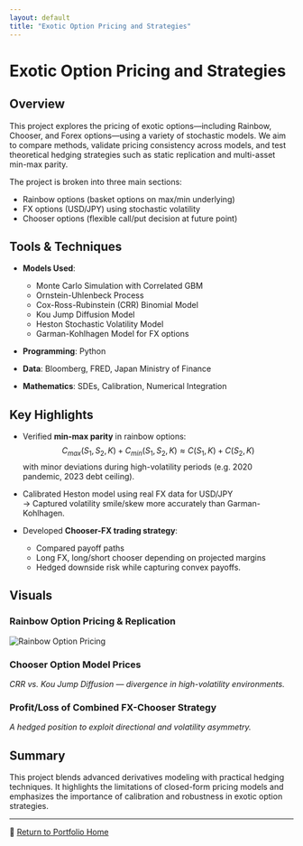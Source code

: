 ```yaml
---
layout: default
title: "Exotic Option Pricing and Strategies"
---
```


# Exotic Option Pricing and Strategies

## Overview

This project explores the pricing of exotic options—including Rainbow, Chooser, and Forex options—using a variety of stochastic models. We aim to compare methods, validate pricing consistency across models, and test theoretical hedging strategies such as static replication and multi-asset min-max parity.

The project is broken into three main sections:
- Rainbow options (basket options on max/min underlying)
- FX options (USD/JPY) using stochastic volatility
- Chooser options (flexible call/put decision at future point)

## Tools & Techniques

- **Models Used**:
  - Monte Carlo Simulation with Correlated GBM
  - Ornstein-Uhlenbeck Process
  - Cox-Ross-Rubinstein (CRR) Binomial Model
  - Kou Jump Diffusion Model
  - Heston Stochastic Volatility Model
  - Garman-Kohlhagen Model for FX options

- **Programming**: Python
- **Data**: Bloomberg, FRED, Japan Ministry of Finance
- **Mathematics**: SDEs, Calibration, Numerical Integration

## Key Highlights

- Verified **min-max parity** in rainbow options:  
  $$C_{max}(S_1, S_2, K) + C_{min}(S_1, S_2, K) \approx C(S_1, K) + C(S_2, K)$$
  with minor deviations during high-volatility periods (e.g. 2020 pandemic, 2023 debt ceiling).

- Calibrated Heston model using real FX data for USD/JPY  
  → Captured volatility smile/skew more accurately than Garman-Kohlhagen.

- Developed **Chooser-FX trading strategy**:
  - Compared payoff paths
  - Long FX, long/short chooser depending on projected margins
  - Hedged downside risk while capturing convex payoffs.

## Visuals

### Rainbow Option Pricing & Replication
![Rainbow Option Pricing](/indeximages/exoticoptionprice.png)

### Chooser Option Model Prices
*CRR vs. Kou Jump Diffusion — divergence in high-volatility environments.*

### Profit/Loss of Combined FX-Chooser Strategy
*A hedged position to exploit directional and volatility asymmetry.*

## Summary

This project blends advanced derivatives modeling with practical hedging techniques. It highlights the limitations of closed-form pricing models and emphasizes the importance of calibration and robustness in exotic option strategies.

---

📂 [Return to Portfolio Home](/)
